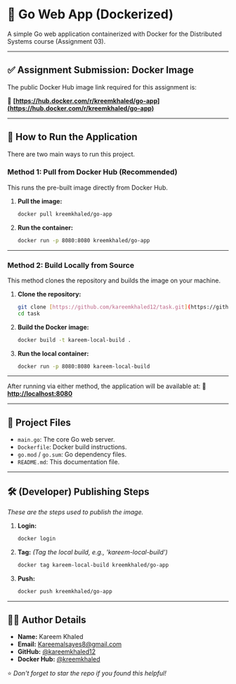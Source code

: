 # 🔷 Go Web App (Dockerized)

A simple Go web application containerized with Docker for the Distributed Systems course (Assignment 03).

---

## ✅ Assignment Submission: Docker Image

The public Docker Hub image link required for this assignment is:

🔗 **[https://hub.docker.com/r/kreemkhaled/go-app](https://hub.docker.com/r/kreemkhaled/go-app)**

---

## 🚦 How to Run the Application

There are two main ways to run this project.

### Method 1: Pull from Docker Hub (Recommended)

This runs the pre-built image directly from Docker Hub.

1.  **Pull the image:**
    ```bash
    docker pull kreemkhaled/go-app
    ```

2.  **Run the container:**
    ```bash
    docker run -p 8080:8080 kreemkhaled/go-app
    ```

---

### Method 2: Build Locally from Source

This method clones the repository and builds the image on your machine.

1.  **Clone the repository:**
    ```bash
    git clone [https://github.com/kareemkhaled12/task.git](https://github.com/kareemkhaled12/task.git)
    cd task
    ```

2.  **Build the Docker image:**
    ```bash
    docker build -t kareem-local-build .
    ```

3.  **Run the local container:**
    ```bash
    docker run -p 8080:8080 kareem-local-build
    ```

---

After running via either method, the application will be available at:
**🔗 [http://localhost:8080](http://localhost:8080)**

---

## 📂 Project Files

-   `main.go`: The core Go web server.
-   `Dockerfile`: Docker build instructions.
-   `go.mod` / `go.sum`: Go dependency files.
-   `README.md`: This documentation file.

---

## 🛠️ (Developer) Publishing Steps
*These are the steps used to publish the image.*

1.  **Login:**
    ```bash
    docker login
    ```
2.  **Tag:**
    *(Tag the local build, e.g., 'kareem-local-build')*
    ```bash
    docker tag kareem-local-build kreemkhaled/go-app
    ```
3.  **Push:**
    ```bash
    docker push kreemkhaled/go-app
    ```

---

## 👨‍💻 Author Details

-   **Name:** Kareem Khaled
-   **Email:**  Kareemalsayes8@gmail.com
-   **GitHub:** [@kareemkhaled12](https://github.com/kareemkhaled12)
-   **Docker Hub:** [@kreemkhaled](https://hub.docker.com/u/kreemkhaled)

⭐ *Don't forget to star the repo if you found this helpful!*
